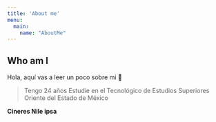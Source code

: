 ```yaml
---
title: 'About me'
menu:
  main:
    name: "AboutMe"
---
```


## Who am I

Hola, aquí vas a leer un poco sobre mi 🤩

> Tengo 24 años 
> Estudie en el Tecnológico de Estudios Superiores Oriente del Estado de México


**Cineres Nile ipsa** 
